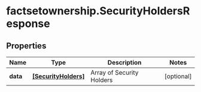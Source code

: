 # factsetownership.SecurityHoldersResponse

## Properties

Name | Type | Description | Notes
------------ | ------------- | ------------- | -------------
**data** | [**[SecurityHolders]**](SecurityHolders.md) | Array of Security Holders | [optional] 


